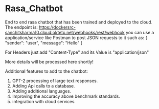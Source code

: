 # Rasa_Chatbot
End to end rasa chatbot that has been trained and deployed to the cloud.
The endpoint is: https://dockersrc-sanchitsharma10.cloud.okteto.net/webhooks/rest/webhook you can use a application/service like Postman to post JSON requests to it such as:
{
    "sender": "user",
    "message": "Hello"
}

For Headers just add "Content-Type" and its Value is "application/json" 

More details will be processed here shortly!

Additional features to add to the chatbot:
1. GPT-2 processing of large text responses.
2. Adding Api calls to a database.
3. Adding additional languages.
4. Improving the accuracy above benchmark standards.
5. integration with cloud services



